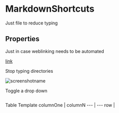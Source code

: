 # MarkdownShortcuts

Just file to reduce typing 

## Properties

Just in case weblinking needs to be automated

[link]()

Stop typing directories

![screenshotname](name.png)

Toggle a drop down

```toggle

```

Table Template
columnOne  | columnN
--- | ---
row |